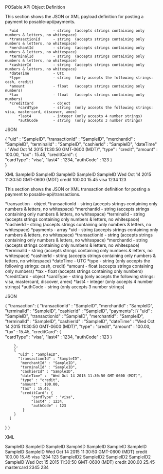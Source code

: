 POSable API Object Definition

This section shows the JSON or XML payload definition for posting a payment to posable-api/payments.

      *uid                - string  (accepts strings containing only numbers & letters, no whitespace)
      *transactionId      - string  (accepts strings containing only numbers & letters, no whitespace)
      *merchantId         - string  (accepts strings containing only numbers & letters, no whitespace)
      *terminalId         - string  (accepts strings containing only numbers & letters, no whitespace)
      *cashierId          - string  (accepts strings containing only numbers & letters, no whitespace)
      *dateTime           - UTC
      *type               - string  (only accepts the following strings: cash, credit)
      *amount             - float   (accepts strings containing only numbers)
      *tax                - float   (accepts strings containing only numbers)
      *creditCard         - object
          *cardType       - string  (only accepts the following strings: visa, mastercard, discover, amex)
          *last4          - integer (only accepts 4 number strings)
          *authCode       - string  (only accepts 3 number strings)
          
          
JSON 

  {
      "uid" : "SampleID",
      "transactionId" : "SampleID",
       "merchantId" : "SampleID",
       "terminalId" : "SampleID",
       "cashierId" : "SampleID",
       "dateTime" :  "Wed Oct 14 2015 11:30:50 GMT-0600 (MDT)",
       "type" : "credit",
       "amount" : 100.00,
       "tax" : 15.45,
       "creditCard": {           
            "cardType" : "visa",
            "last4" : 1234,
            "authCode" : 123
       }                 
   }          
 

XML
    <uid>SampleID</uid> 
    <transactionId>SampleID</transactionId>
    <merchantId>SampleID</merchantId>
    <terminalId>SampleID</terminalId>
    <cashierId>SampleID</cashierId>
    <dateTime>Wed Oct 14 2015 11:30:50 GMT-0600 (MDT)</dateTime>
    <type>credit</type>
    <amount>100.00</amount>
    <tax>15.45</tax>
    <creditCard>
        <cardType>visa</cardType>
        <last4>1234</last4>
        <authCode>123</authCode>
    </creditCard>


This section shows the JSON or XML transaction definition for posting a payment to posable-api/transactions.

  *transaction            - object
      *transactionId      - string  (accepts strings containing only numbers & letters, no whitespace)
      *merchantId         - string  (accepts strings containing only numbers & letters, no whitespace)
      *terminalId         - string  (accepts strings containing only numbers & letters, no whitespace)
      *cashierId          - string  (accepts strings containing only numbers & letters, no whitespace)
      *payments                 - array
            *uid                - string  (accepts strings containing only numbers & letters, no whitespace)
            *transactionId      - string  (accepts strings containing only numbers & letters, no whitespace)
            *merchantId         - string  (accepts strings containing only numbers & letters, no whitespace)
            *terminalId         - string  (accepts strings containing only numbers & letters, no whitespace)
            *cashierId          - string  (accepts strings containing only numbers & letters, no whitespace)
            *dateTime           - UTC
            *type               - string  (only accepts the following strings: cash, credit)
            *amount             - float   (accepts strings containing only numbers)
            *tax                - float   (accepts strings containing only numbers)
            *creditCard         - object
                *cardType       - string  (only accepts the following strings: visa, mastercard, discover, amex)
                *last4          - integer (only accepts 4 number strings)
                *authCode       - string  (only accepts 3 number strings)
                
       
          
          
JSON 

{ 
    "transaction": {
      "transactionId" : "SampleID",
      "merchantId" : "SampleID",
      "terminalId" : "SampleID",
      "cashierId" : "SampleID",
      "payments": [{
          "uid" : "SampleID",
          "transactionId" : "SampleID",
           "merchantId" : "SampleID",
           "terminalId" : "SampleID",
           "cashierId" : "SampleID",
           "dateTime" :  "Wed Oct 14 2015 11:30:50 GMT-0600 (MDT)",
           "type" : "credit",
           "amount" : 100.00,
           "tax" : 15.45,
           "creditCard": {           
                "cardType" : "visa",
                "last4" : 1234,
                "authCode" : 123
            }
                
        },
        {
          "uid" : "SampleID",
          "transactionId" : "SampleID",
           "merchantId" : "SampleID",
           "terminalId" : "SampleID",
           "cashierId" : "SampleID",
           "dateTime" :  "Wed Oct 14 2015 11:30:50 GMT-0600 (MDT)",
           "type" : "credit",
           "amount" : 100.00,
           "tax" : 15.45,
           "creditCard": {           
                "cardType" : "visa",
                "last4" : 1234,
                "authCode" : 123
            }
        }          
      ] 
  }
}

XML

<transaction>
    <transactionId>SampleID</transactionId>
    <merchantId>SampleID</merchantId>
    <terminalId>SampleID</terminalId>
    <cashierId>SampleID</cashierId>
        <payments>
            <payment> 
                <uid>SampleID</uid> 
                <transactionId>SampleID</transactionId>
                <merchantId>SampleID</merchantId>
                <terminalId>SampleID</terminalId>
                <cashierId>SampleID</cashierId>
                <dateTime>Wed Oct 14 2015 11:30:50 GMT-0600 (MDT)</dateTime>
                <type>credit</type>
                <amount>100.00</amount>
                <tax>15.45</tax>
                <creditCard>
                    <cardType>visa</cardType>
                    <last4>1234</last4>
                    <authCode>123</authCode>
                </creditCard>
            </payment>
            <payment> 
                <uid>SampleID2</uid> 
                <transactionId>SampleID2</transactionId>
                <merchantId>SampleID2</merchantId>
                <terminalId>SampleID2</terminalId>
                <cashierId>SampleID</cashierId>
                <dateTime>Wed Oct 15 2015 11:30:50 GMT-0600 (MDT)</dateTime>
                <type>credit</type>
                <amount>200.00</amount>
                <tax>25.45</tax>
                <creditCard>
                    <cardType>mastercard</cardType>
                    <last4>2345</last4>
                    <authCode>234</authCode>
                </creditCard>
            </payment>
        </payments>
</transaction>   
